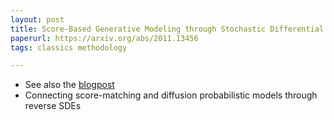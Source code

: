 ```yaml
---
layout: post
title: Score-Based Generative Modeling through Stochastic Differential Equations
paperurl: https://arxiv.org/abs/2011.13456
tags: classics methodology

---
```


 * See also the [blogpost](http://yang-song.github.io/blog/2021/score/)
 * Connecting score-matching and diffusion probabilistic models through reverse SDEs
